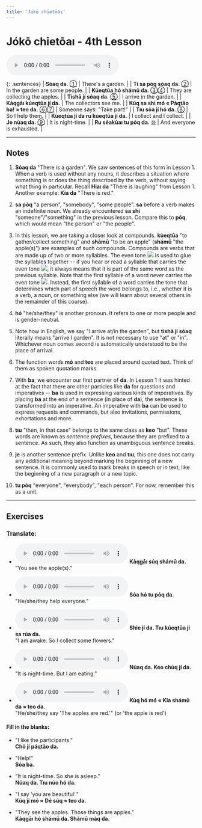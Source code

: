 ```yaml
---
title: 'Jókō chỉetōaı'
---
```

# **Jókō chỉetōaı** - 4th Lesson

<audio id="mainaudio" controls src="lesson.mp3"></audio>

{: .sentences}
| **Sỏaq da.**                             [①](#fn-1)           | There's a garden.               |
| **Tỉ sa pỏq sóaq da.**                   [②](#fn-2)           | In the garden are some people.  |
| **Kủeqtūa hó shámū da.**                 [③](#fn-3)[④](#fn-4) | They are collecting the apples. |
| **Tỉshā jí sóaq da.**                    [⑤](#fn-5)           | I arrive in the garden.         |
| **Kảqgāı kúeqtūa jí da.**                                     | The collectors see me.          |
| **Kủq sa shỉ mó « Pảqtāo ba! » teo da.** [⑥](#fn-6)[⑦](#fn-7) | Someone says: "Take part!"      |
| **Tıu sỏa jí hó da.**                    [⑧](#fn-8)           | So I help them.                 |
| **Kủeqtūa jí da ru kủeqtūa jí da.**                           | I collect and I collect.        |
| **Je nủaq da.**                          [⑨](#fn-9)           | It is night-time.               |
| **Ru sẻakūaı tu pỏq da.**                [⑩](#fn-10)          | And everyone is exhausted.      |

---

## Notes

1. <a name="fn-1" /> **Sỏaq da** "There is a garden". We saw sentences of this form in Lesson 1. When a verb is used without any nouns, it describes a situation where something is or does the thing described by the verb, without saying what thing in particular. Recall **Hỉaı da** "There is laughing" from Lesson 1. Another example: **Kỉa da** "There is red."

2. <a name="fn-2" /> **sa pỏq** "a person", "somebody", "some people".  **sa** before a verb makes an indefinite noun. We already encountered **sa shỉ** "someone"/"something" in the previous lesson. Compare this to **póq**, which would mean "the person" or "the people".

3. <a name="fn-3" /> In this lesson, we are taking a closer look at compounds.  **kủeqtūa** "to gather/collect something" and **shảmū** "to be an apple" (**shámū** "the apple(s)") are examples of such compounds. Compounds are verbs that are made up of two or more syllables. The even tone ![](../tones/t1.png) is used to glue the syllables together -- if you hear or read a syllable that carries the even tone ![](../tones/t1.png), it always means that it is part of the same word as the previous syllable. Note that the first syllable of a word *never* carries the even tone ![](../tones/t1.png). Instead, the first syllable of a word carries the tone that determines which part of speech the word belongs to, i.e., whether it is a verb, a noun, or something else (we will learn about several others in the remainder of this course).

4. <a name="fn-4" /> **hó** "he/she/they" is another pronoun. It refers to one or more people and is gender-neutral.

5. <a name="fn-5" /> Note how in English, we say "I arrive at/in the garden", but **tỉshā jí sóaq** literally means "arrive I garden". It is not necessary to use "at" or "in". Whichever noun comes second is automatically understood to be the place of arrival.

6. <a name="fn-6" /> The function words **mó** and **teo** are placed around quoted text. Think of them as spoken quotation marks.

7. <a name="fn-7" /> With **ba**, we encounter our first partner of **da**. In Lesson 1 it was hinted at the fact that there are other particles like **da** for questions and imperatives -- **ba** is used in expressing various kinds of imperatives. By placing **ba** at the end of a sentence (in place of **da**), the sentence is transformed into an imperative. An imperative with **ba** can be used to express requests and commands, but also invitations, permissions, exhortations and more.

8. <a name="fn-8" /> **tıu** "then, in that case" belongs to the same class as **keo** "but". These words are known as *sentence prefixes*, because they are prefixed to a sentence. As such, they also function as unambiguous sentence breaks.

9. <a name="fn-9" /> **je** is another sentence prefix. Unlike **keo** and **tıu**, this one does not carry any additional meaning beyond marking the beginning of a new sentence. It is commonly used to mark breaks in speech or in text, like the beginning of a new paragraph or a new topic.

10. <a name="fn-10" /> **tu pỏq** "everyone", "everybody", "each person". For now, remember this as a unit.

---

## Exercises

### Translate:

- <audio controls src="ex1.mp3"></audio>
  **Kảqgāı súq shámū da.**  
  <span class="spoiler">"You see the apple(s)."</span>
  
- <audio controls src="ex2.mp3"></audio>
  **Sỏa hó tu pỏq da.**  
  <span class="spoiler">"He/she/they help everyone."</span>
  
- <audio controls src="ex3.mp3"></audio>
  **Shỉe jí da. Tıu kủeqtūa jí sa rúa da.**  
  <span class="spoiler">"I am awake. So I collect some flowers."</span>
  
- <audio controls src="ex4.mp3"></audio>
  **Nủaq da. Keo chủq jí da.**  
  <span class="spoiler">"It is night-time. But I am eating."</span>
  
- <audio controls src="ex5.mp3"></audio>
  **Kủq hó mó « Kỉa shámū da » teo da.**  
  <span class="spoiler">"He/she/they say 'The apples are red.'" (or 'the apple is red')</span>

#### Fill in the blanks:

- "I like the participants."  
  **Chỏ jí <span class="spoiler">páqtāo</span> da.**
  
- "Help!"  
  **<span class="spoiler">Sỏa</span> ba.**
  
- "It is night-time. So she is asleep."  
  **<span class="spoiler">Nủaq</span> <span class="spoiler">da</span>. Tıu <span class="spoiler">nủo</span> hó da.**
  
- "I say 'you are beautiful'."  
  **<span class="spoiler">Kủq</span> <span class="spoiler">jí</span> mó « <span class="spoiler">Dẻ súq</span> » teo da.**
  
- "They see the apples. Those things are apples."  
  **<span class="spoiler">Kảqgāı</span> <span class="spoiler">hó</span> shámū da. <span class="spoiler">Shảmū</span> máq da.**
